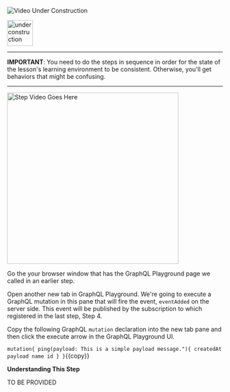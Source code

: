 ![Video Under Construction](https://raw.githubusercontent.com/reselbob/katacoda-scenarios/master/understanding-graphql-using-imbob/images/video-under-construction.jpg)
 
 <img src="http://www.gosc.org/_Media/under-construction-yellow-d_med.png" width="60" alt="under construction" />

------

**IMPORTANT**: You need to do the steps in sequence in order for the state of the lesson's learning environment to be
consistent. Otherwise, you'll get behaviors that might be confusing.

------

 <img src="https://drive.google.com/file/d/1q2sQCdOOCni5dv4R0kqFiXGS4RaaIxV4/view?usp=sharing" width="400" alt="Step Video Goes Here" />

Go the your browser window that has the GraphQL Playground page we called in an earlier step.

Open another new tab in GraphQL Playground. We're going to execute a GraphQL mutation in this pane 
that will fire the event, `eventAdded` on the server side. This event will be published by the
subscription to which registered in the last step, Step 4.

Copy the following GraphQL `mutation` declaration into the new tab pane and then click the
execute arrow in the GraphQL Playground UI.

`
mutation{
  ping(payload: This is a simple payload message."){
    createdAt
    payload
    name
    id
  }
}
`{{copy}}

**Understanding This Step**

TO BE PROVIDED